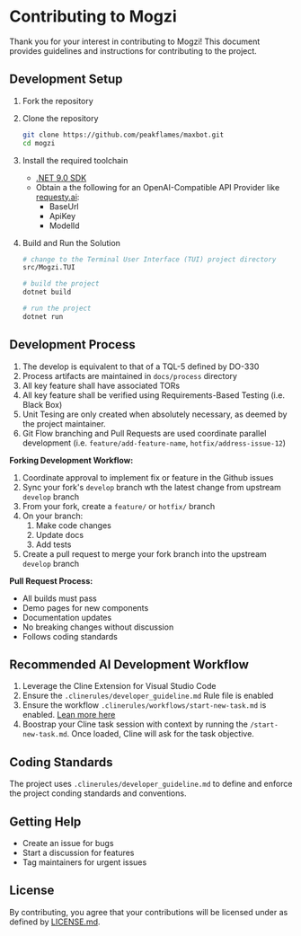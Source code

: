 # Contributing to Mogzi

Thank you for your interest in contributing to Mogzi! This document provides guidelines and instructions for contributing to the project.

## Development Setup

1. Fork the repository

1. Clone the repository

   ```bash
   git clone https://github.com/peakflames/maxbot.git
   cd mogzi
   ```

1. Install the required toolchain

   - [.NET 9.0 SDK](https://dotnet.microsoft.com/en-us/download/dotnet/9.0)
   - Obtain a the following for an OpenAI-Compatible API Provider like [requesty.ai](https://requesty.ai/):
       - BaseUrl
       - ApiKey
       - ModelId

2. Build and Run the Solution

   ```bash
   # change to the Terminal User Interface (TUI) project directory
   src/Mogzi.TUI

   # build the project
   dotnet build

   # run the project
   dotnet run
   ```

## Development Process

1. The develop is equivalent to that of a TQL-5 defined by DO-330
2. Process artifacts are maintained in `docs/process` directory
3. All key feature shall have associated TORs
4. All key feature shall be verified using Requirements-Based Testing (i.e. Black Box)
5. Unit Tesing are only created when absolutely necessary, as deemed by the project maintainer.
6. Git Flow branching and Pull Requests are used coordinate parallel development (i.e. `feature/add-feature-name`, `hotfix/address-issue-12`)


**Forking Development Workflow:**

1. Coordinate approval to implement fix or feature in the Github issues
2. Sync your fork's `develop` branch wth the latest change from upstream `develop` branch
3. From your fork, create a `feature/` or `hotfix/` branch
4. On your branch:
   1. Make code changes
   2. Update docs
   3. Add tests
5. Create a pull request to merge your fork branch into the upstream `develop` branch

**Pull Request Process:**
- All builds must pass
- Demo pages for new components
- Documentation updates
- No breaking changes without discussion
- Follows coding standards

## Recommended AI Development Workflow

1. Leverage the Cline Extension for Visual Studio Code
2. Ensure the `.clinerules/developer_guideline.md` Rule file is enabled
3. Ensure the workflow `.clinerules/workflows/start-new-task.md` is enabled. [Lean more here](https://docs.cline.bot/features/slash-commands/workflows)
4. Boostrap your Cline task session with context by running the `/start-new-task.md`. Once loaded, Cline will ask for the task objective.

## Coding Standards

The project uses `.clinerules/developer_guideline.md` to define and enforce the project conding standards and conventions.

## Getting Help

- Create an issue for bugs
- Start a discussion for features
- Tag maintainers for urgent issues

## License

By contributing, you agree that your contributions will be licensed under as defined by [LICENSE.md](LICENSE.md).
